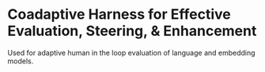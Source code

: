 # Coadaptive Harness for Effective Evaluation, Steering, & Enhancement
Used for adaptive human in the loop evaluation of language and embedding models.

